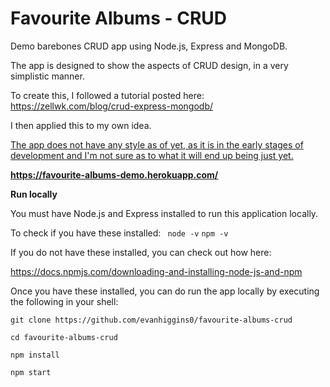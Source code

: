# Favourite Albums - CRUD

Demo barebones CRUD app using Node.js, Express and MongoDB.

The app is designed to show the aspects of CRUD design, in a very simplistic manner.

To create this, I followed a tutorial posted here: https://zellwk.com/blog/crud-express-mongodb/

I then applied this to my own idea. 

<u>The app does not have any style as of yet, as it is in the early stages of development
and I'm not sure as to what it will end up being just yet.</u>
<br>

<b><u> https://favourite-albums-demo.herokuapp.com/ </b></u>

<b>Run locally</b>

You must have Node.js and Express installed to run this application locally.

To check if you have these installed:
``` node -v```
 ```npm -v```
    
If you do not have these installed, you can check out how here:

https://docs.npmjs.com/downloading-and-installing-node-js-and-npm

Once you have these installed, you can do run the app locally by executing the following in your shell:
```
git clone https://github.com/evanhiggins0/favourite-albums-crud

cd favourite-albums-crud

npm install

npm start
```

